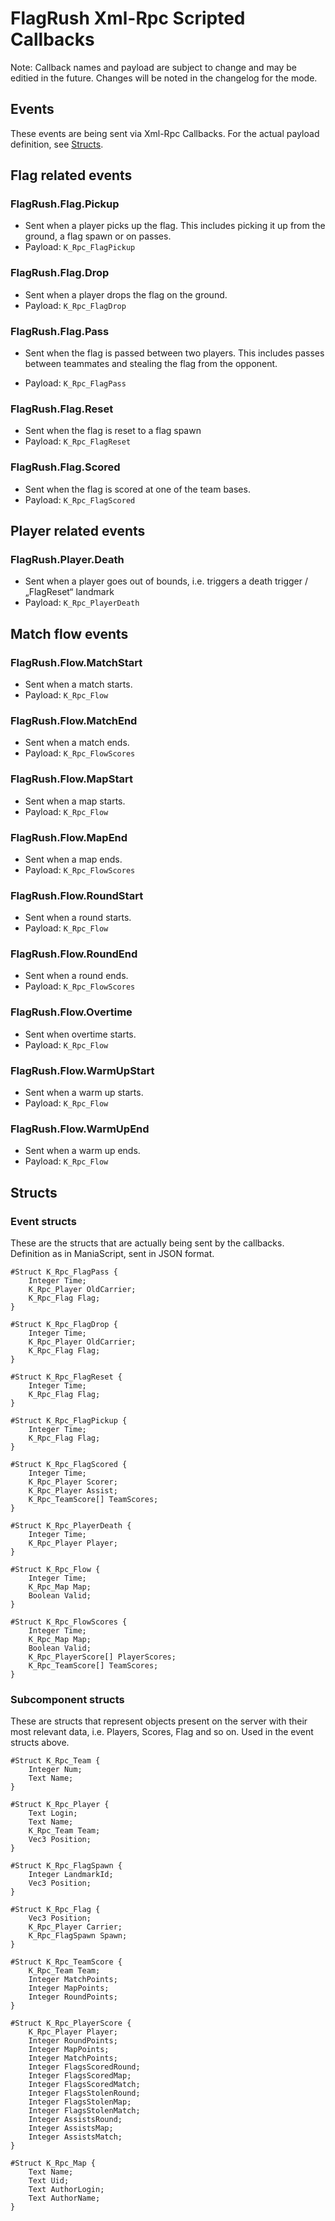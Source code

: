 # FlagRush Xml-Rpc Scripted Callbacks

Note: Callback names and payload are subject to change and may be editied in the future. Changes will be noted in the changelog for the mode.


## Events

These events are being sent via Xml-Rpc Callbacks. For the actual payload definition, see [Structs](#Structs).


## Flag related events

### FlagRush.Flag.Pickup

- Sent when a player picks up the flag. This includes picking it up from the ground, a flag spawn or on passes.
- Payload: `K_Rpc_FlagPickup`

### FlagRush.Flag.Drop

- Sent when a player drops the flag on the ground.
- Payload: `K_Rpc_FlagDrop`

### FlagRush.Flag.Pass

- Sent when the flag is passed between two players. This includes passes between teammates and stealing the flag from the opponent.

- Payload: `K_Rpc_FlagPass`

### FlagRush.Flag.Reset

- Sent when the flag is reset to a flag spawn
- Payload: `K_Rpc_FlagReset`

### FlagRush.Flag.Scored

- Sent when the flag is scored at one of the team bases.
- Payload: `K_Rpc_FlagScored`


## Player related events

### FlagRush.Player.Death

- Sent when a player goes out of bounds, i.e. triggers a death trigger / „FlagReset“ landmark
- Payload: `K_Rpc_PlayerDeath`


## Match flow events

### FlagRush.Flow.MatchStart

- Sent when a match starts.
- Payload: `K_Rpc_Flow`

### FlagRush.Flow.MatchEnd

- Sent when a match ends.
- Payload: `K_Rpc_FlowScores`

### FlagRush.Flow.MapStart

- Sent when a map starts.
- Payload: `K_Rpc_Flow`

### FlagRush.Flow.MapEnd

- Sent when a map ends.
- Payload: `K_Rpc_FlowScores`

### FlagRush.Flow.RoundStart

- Sent when a round starts.
- Payload: `K_Rpc_Flow`

### FlagRush.Flow.RoundEnd

- Sent when a round ends.
- Payload: `K_Rpc_FlowScores`

### FlagRush.Flow.Overtime

- Sent when overtime starts.
- Payload: `K_Rpc_Flow`

### FlagRush.Flow.WarmUpStart

- Sent when a warm up starts.
- Payload: `K_Rpc_Flow`

### FlagRush.Flow.WarmUpEnd

- Sent when a warm up ends.
- Payload: `K_Rpc_Flow`


## Structs

### Event structs

These are the structs that are actually being sent by the callbacks. Definition as in ManiaScript, sent in JSON format.

```
#Struct K_Rpc_FlagPass {
	Integer Time;
	K_Rpc_Player OldCarrier;
	K_Rpc_Flag Flag;
}
```

```
#Struct K_Rpc_FlagDrop {
	Integer Time;
	K_Rpc_Player OldCarrier;
	K_Rpc_Flag Flag;
}
```

```
#Struct K_Rpc_FlagReset {
	Integer Time;
	K_Rpc_Flag Flag;
}
```

```
#Struct K_Rpc_FlagPickup {
	Integer Time;
	K_Rpc_Flag Flag;
}
```

```
#Struct K_Rpc_FlagScored {
	Integer Time;
	K_Rpc_Player Scorer;
	K_Rpc_Player Assist;
	K_Rpc_TeamScore[] TeamScores;
}
```

```
#Struct K_Rpc_PlayerDeath {
	Integer Time;
	K_Rpc_Player Player;
}
```

```
#Struct K_Rpc_Flow {
	Integer Time;
	K_Rpc_Map Map;
	Boolean Valid;
}
```

```
#Struct K_Rpc_FlowScores {
	Integer Time;
	K_Rpc_Map Map;
	Boolean Valid;
	K_Rpc_PlayerScore[] PlayerScores;
	K_Rpc_TeamScore[] TeamScores;
}
```

### Subcomponent structs

These are structs that represent objects present on the server with their most relevant data, i.e. Players, Scores, Flag and so on. Used in the event structs above.

```
#Struct K_Rpc_Team {
	Integer Num;
	Text Name;
}
```

```
#Struct K_Rpc_Player {
	Text Login;
	Text Name;
	K_Rpc_Team Team;
	Vec3 Position;
}
```

```
#Struct K_Rpc_FlagSpawn {
	Integer LandmarkId;
	Vec3 Position;
}
```

```
#Struct K_Rpc_Flag {
	Vec3 Position;
	K_Rpc_Player Carrier;
	K_Rpc_FlagSpawn Spawn;
}
```

```
#Struct K_Rpc_TeamScore {
	K_Rpc_Team Team;
	Integer MatchPoints;
	Integer MapPoints;
	Integer RoundPoints;
}
```

```
#Struct K_Rpc_PlayerScore {
	K_Rpc_Player Player;
	Integer RoundPoints;
	Integer MapPoints;
	Integer MatchPoints;
	Integer FlagsScoredRound;
	Integer FlagsScoredMap;
	Integer FlagsScoredMatch;
	Integer FlagsStolenRound;
	Integer FlagsStolenMap;
	Integer FlagsStolenMatch;
	Integer AssistsRound;
	Integer AssistsMap;
	Integer AssistsMatch;
}
```

```
#Struct K_Rpc_Map {
	Text Name;
	Text Uid;
	Text AuthorLogin;
	Text AuthorName;
}
```


